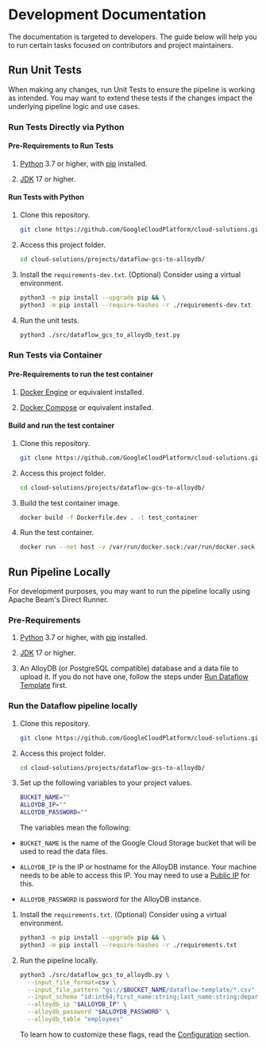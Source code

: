 # Development Documentation

The documentation is targeted to developers. The guide below will help you to
run certain tasks focused on contributors and project maintainers.

## Run Unit Tests

When making any changes, run Unit Tests to ensure the pipeline is working as
intended. You may want to extend these tests if the changes impact the
underlying pipeline logic and use cases.

### Run Tests Directly via Python

#### Pre-Requirements to Run Tests

1.  [Python](https://www.python.org/downloads/) 3.7 or higher, with
    [pip](https://pip.pypa.io/en/stable/installation/) installed.

1.  [JDK](https://cloud.google.com/java/docs/setup) 17 or higher.

#### Run Tests with Python

1.  Clone this repository.

    ```bash
    git clone https://github.com/GoogleCloudPlatform/cloud-solutions.git
    ```

1.  Access this project folder.

    ```bash
    cd cloud-solutions/projects/dataflow-gcs-to-alloydb/
    ```

1.  Install the `requirements-dev.txt`. (Optional) Consider using a virtual
    environment.

    ```bash
    python3 -m pip install --upgrade pip && \
    python3 -m pip install --require-hashes -r ./requirements-dev.txt
    ```

1.  Run the unit tests.

    ```bash
    python3 ./src/dataflow_gcs_to_alloydb_test.py
    ```

### Run Tests via Container

#### Pre-Requirements to run the test container

1.  [Docker Engine](https://docs.docker.com/engine/install/) or equivalent
    installed.

1.  [Docker Compose](https://docs.docker.com/compose/install/) or equivalent
    installed.

#### Build and run the test container

1.  Clone this repository.

    ```bash
    git clone https://github.com/GoogleCloudPlatform/cloud-solutions.git
    ```

1.  Access this project folder.

    ```bash
    cd cloud-solutions/projects/dataflow-gcs-to-alloydb/
    ```

1.  Build the test container image.

    ```bash
    docker build -f Dockerfile.dev . -t test_container
    ```

1.  Run the test container.

    ```bash
    docker run --net host -v /var/run/docker.sock:/var/run/docker.sock test_container
    ```

## Run Pipeline Locally

For development purposes, you may want to run the pipeline locally using Apache
Beam's Direct Runner.

### Pre-Requirements

1.  [Python](https://www.python.org/downloads/) 3.7 or higher, with
    [pip](https://pip.pypa.io/en/stable/installation/) installed.

1.  [JDK](https://cloud.google.com/java/docs/setup) 17 or higher.

1.  An AlloyDB (or PostgreSQL compatible) database and a data file to upload it.
    If you do not have one, follow the steps under
    [Run Dataflow Template](./build_and_run_pipeline.md) first.

### Run the Dataflow pipeline locally

1.  Clone this repository.

    ```bash
    git clone https://github.com/GoogleCloudPlatform/cloud-solutions.git
    ```

1.  Access this project folder.

    ```bash
    cd cloud-solutions/projects/dataflow-gcs-to-alloydb/
    ```

1.  Set up the following variables to your project values.

    ```bash
    BUCKET_NAME=""
    ALLOYDB_IP=""
    ALLOYDB_PASSWORD=""
    ```

    The variables mean the following:

- `BUCKET_NAME` is the name of the Google Cloud Storage bucket that will be used
  to read the data files.

- `ALLOYDB_IP` is the IP or hostname for the AlloyDB instance. Your machine
  needs to be able to access this IP. You may need to use a
  [Public IP](https://cloud.google.com/alloydb/docs/connect-public-ip) for this.

- `ALLOYDB_PASSWORD` is password for the AlloyDB instance.

1.  Install the `requirements.txt`. (Optional) Consider using a virtual
    environment.

    ```bash
    python3 -m pip install --upgrade pip && \
    python3 -m pip install --require-hashes -r ./requirements.txt
    ```

1.  Run the pipeline locally.

    ```bash
    python3 ./src/dataflow_gcs_to_alloydb.py \
      --input_file_format=csv \
      --input_file_pattern "gs://$BUCKET_NAME/dataflow-template/*.csv" \
      --input_schema "id:int64;first_name:string;last_name:string;department:string;salary:float;hire_date:string" \
      --alloydb_ip "$ALLOYDB_IP" \
      --alloydb_password "$ALLOYDB_PASSWORD" \
      --alloydb_table "employees"
    ```

    To learn how to customize these flags, read the
    [Configuration](./configuration.md) section.
